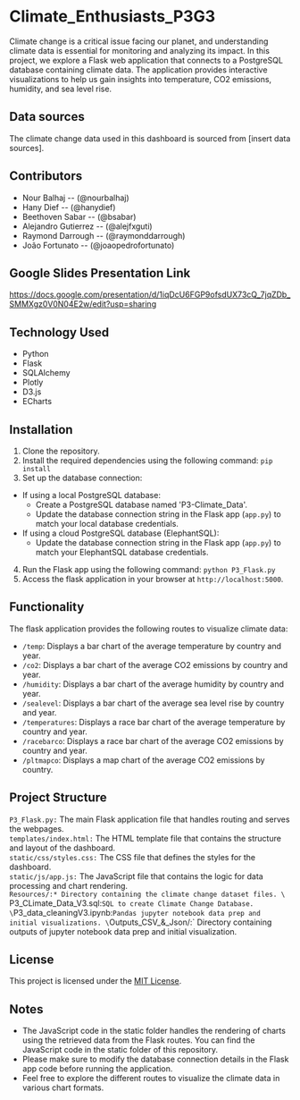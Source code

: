 # Climate_Enthusiasts_P3G3
Climate change is a critical issue facing our planet, and understanding climate data is essential for monitoring and analyzing its impact. In this project, we explore a Flask web application that connects to a PostgreSQL database containing climate data. The application provides interactive visualizations to help us gain insights into temperature, CO2 emissions, humidity, and sea level rise.

## Data sources
The climate change data used in this dashboard is sourced from [insert data sources].

## Contributors
- Nour Balhaj -- (@nourbalhaj)
- Hany Dief -- (@hanydief)
- Beethoven Sabar -- (@bsabar)
- Alejandro Gutierrez -- (@alejfxguti)
- Raymond Darrough -- (@raymonddarrough)
- João Fortunato -- (@joaopedrofortunato)

## Google Slides Presentation Link
https://docs.google.com/presentation/d/1iqDcU6FGP9ofsdUX73cQ_7jqZDb_SMMXgz0V0N04E2w/edit?usp=sharing

## Technology Used

- Python
- Flask
- SQLAlchemy
- Plotly
- D3.js
- ECharts

## Installation

1. Clone the repository.
2. Install the required dependencies using the following command: `pip install`
3. Set up the database connection:
  - If using a local PostgreSQL database:
    - Create a PostgreSQL database named 'P3-Climate_Data'.
    - Update the database connection string in the Flask app (`app.py`) to match your local database credentials.
  - If using a cloud PostgreSQL database (ElephantSQL):
    - Update the database connection string in the Flask app (`app.py`) to match your ElephantSQL database credentials.
4. Run the Flask app using the following command: `python P3_Flask.py`
5. Access the flask application in your browser at `http://localhost:5000`.

## Functionality

The flask application provides the following routes to visualize climate data:

- `/temp`: Displays a bar chart of the average temperature by country and year.
- `/co2`: Displays a bar chart of the average CO2 emissions by country and year.
- `/humidity`: Displays a bar chart of the average humidity by country and year.
- `/sealevel`: Displays a bar chart of the average sea level rise by country and year.
- `/temperatures`: Displays a race bar chart of the average temperature by country and year.
- `/racebarco`: Displays a race bar chart of the average CO2 emissions by country and year.
- `/pltmapco`: Displays a map chart of the average CO2 emissions by country.

## Project Structure
`P3_Flask.py:` The main Flask application file that handles routing and serves the webpages. \
`templates/index.html:` The HTML template file that contains the structure and layout of the dashboard. \
`static/css/styles.css:` The CSS file that defines the styles for the dashboard. \
`static/js/app.js:` The JavaScript file that contains the logic for data processing and chart rendering. \
`Resources/:* Directory containing the climate change dataset files. \
`P3_CLimate_Data_V3.sql:` SQL to create Climate Change Database. \
`P3_data_cleaningV3.ipynb:` Pandas jupyter notebook data prep and initial visualizations. \
`Outputs_CSV_&_Json/:` Directory containing outputs of jupyter notebook data prep and initial visualization. 

## License

This project is licensed under the [MIT License](LICENSE).

## Notes
- The JavaScript code in the static folder handles the rendering of charts using the retrieved data from the Flask routes. You can find the JavaScript code in the static folder of this repository.
- Please make sure to modify the database connection details in the Flask app code before running the application.
- Feel free to explore the different routes to visualize the climate data in various chart formats.
